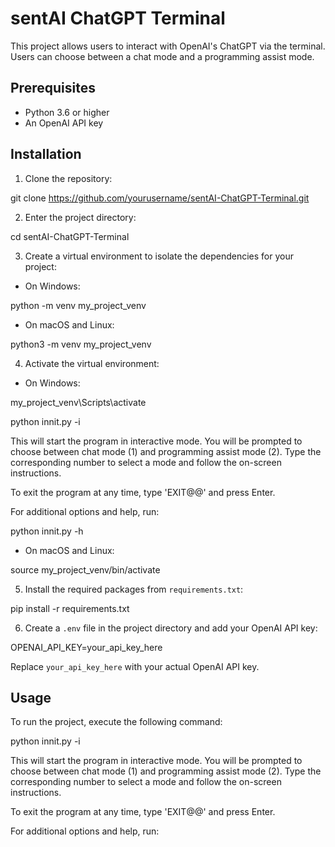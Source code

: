 # sentAI ChatGPT Terminal

This project allows users to interact with OpenAI's ChatGPT via the terminal. Users can choose between a chat mode and a programming assist mode. 

## Prerequisites

- Python 3.6 or higher
- An OpenAI API key

## Installation

1. Clone the repository:

git clone https://github.com/yourusername/sentAI-ChatGPT-Terminal.git

2. Enter the project directory:

cd sentAI-ChatGPT-Terminal

3. Create a virtual environment to isolate the dependencies for your project:

- On Windows:

python -m venv my_project_venv

- On macOS and Linux:

python3 -m venv my_project_venv

4. Activate the virtual environment:

- On Windows:

my_project_venv\Scripts\activate

python innit.py -i


This will start the program in interactive mode. You will be prompted to choose between chat mode (1) and programming assist mode (2). Type the corresponding number to select a mode and follow the on-screen instructions.

To exit the program at any time, type 'EXIT@@' and press Enter.

For additional options and help, run:

python innit.py -h


- On macOS and Linux:

source my_project_venv/bin/activate

5. Install the required packages from `requirements.txt`:

pip install -r requirements.txt

6. Create a `.env` file in the project directory and add your OpenAI API key:

OPENAI_API_KEY=your_api_key_here

Replace `your_api_key_here` with your actual OpenAI API key.

## Usage

To run the project, execute the following command:

python innit.py -i

This will start the program in interactive mode. You will be prompted to choose between chat mode (1) and programming assist mode (2). Type the corresponding number to select a mode and follow the on-screen instructions.

To exit the program at any time, type 'EXIT@@' and press Enter.

For additional options and help, run:





